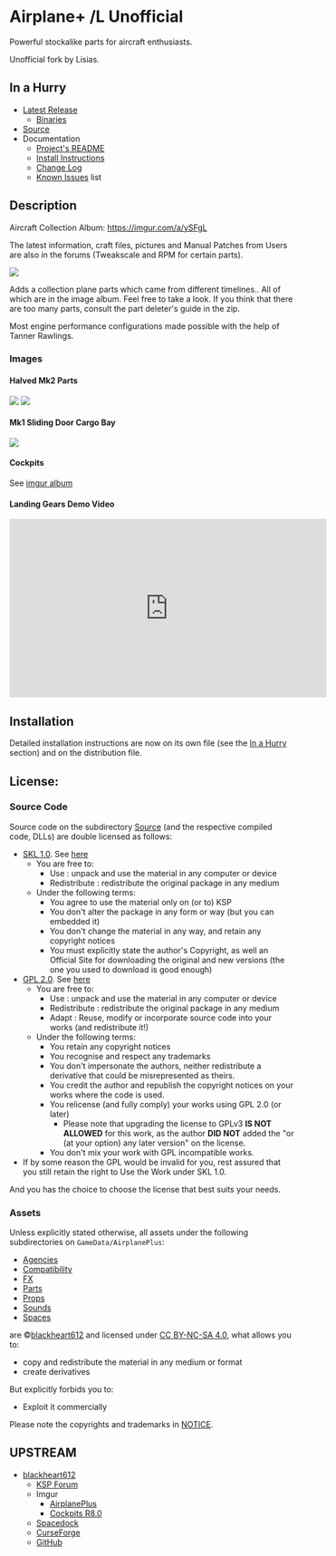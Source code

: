 # Airplane+ /L Unofficial

Powerful stockalike parts for aircraft enthusiasts.

Unofficial fork by Lisias.


## In a Hurry

* [Latest Release](https://github.com/net-lisias-kspu/AirplanePlus/releases)
	+ [Binaries](https://gitlab.com/net-lisias-ksph/AirplanePlus/-/tree/Archive)
* [Source](https://github.com/net-lisias-kspu/AirplanePlus)
* Documentation
	+ [Project's README](https://github.com/net-lisias-kspu/AirplanePlus/blob/master/README.md)
	+ [Install Instructions](https://github.com/net-lisias-kspu/AirplanePlus/blob/master/INSTALL.md)
	+ [Change Log](./CHANGE_LOG.md)
	+ [Known Issues](./KNOWN_ISSUES.md) list


## Description

Aircraft Collection Album: https://imgur.com/a/ySFgL

The latest information, craft files, pictures and Manual Patches from Users are also in the forums (Tweakscale and RPM for certain parts).

![](./Docs/imgs/f2SCfef.jpg)

Adds a collection plane parts which came from different timelines.. All of which are in the image album. Feel free to take a look. If you think that there are too many parts, consult the part deleter's guide in the zip.

Most engine performance configurations made possible with the help of Tanner Rawlings.

### Images

#### Halved Mk2 Parts

![](./Docs/imgs/YAbTGlr.png)
![](./Docs/imgs/694onwt.jpg)

#### Mk1 Sliding Door Cargo Bay

![](./Docs/imgs/fWmo8cb.gif)

#### Cockpits

See [imgur album](http://imgur.com/a/q3FAx)

#### Landing Gears Demo Video

<iframe width="560" height="315" src="https://www.youtube.com/embed/WVW5x16ZSCA" title="YouTube video player" frameborder="0" allow="accelerometer; autoplay; clipboard-write; encrypted-media; gyroscope; picture-in-picture" allowfullscreen></iframe>


## Installation

Detailed installation instructions are now on its own file (see the [In a Hurry](#in-a-hurry) section) and on the distribution file.


## License:

### Source Code

Source code on the subdirectory [Source](./Source) (and the respective compiled code, DLLs) are double licensed as follows:

* [SKL 1.0](https://ksp.lisias.net/SKL-1_0.txt). See [here](./LICENSE.KSPe.SKL-1_0)
	+ You are free to:
		- Use : unpack and use the material in any computer or device
		- Redistribute : redistribute the original package in any medium
	+ Under the following terms:
		- You agree to use the material only on (or to) KSP
		- You don't alter the package in any form or way (but you can embedded it)
		- You don't change the material in any way, and retain any copyright notices
		- You must explicitly state the author's Copyright, as well an Official Site for downloading the original and new versions (the one you used to download is good enough)
* [GPL 2.0](https://www.gnu.org/licenses/gpl-2.0.txt). See [here](./LICENSE.KSPe.GPL-2_0)
	+ You are free to:
		- Use : unpack and use the material in any computer or device
		- Redistribute : redistribute the original package in any medium
		- Adapt : Reuse, modify or incorporate source code into your works (and redistribute it!)
	+ Under the following terms:
		- You retain any copyright notices
		- You recognise and respect any trademarks
		- You don't impersonate the authors, neither redistribute a derivative that could be misrepresented as theirs.
		- You credit the author and republish the copyright notices on your works where the code is used.
		- You relicense (and fully comply) your works using GPL 2.0 (or later)
			- Please note that upgrading the license to GPLv3 **IS NOT ALLOWED** for this work, as the author **DID NOT** added the "or (at your option) any later version" on the license.
		- You don't mix your work with GPL incompatible works.
* If by some reason the GPL would be invalid for you, rest assured that you still retain the right to Use the Work under SKL 1.0.

And you has the choice to choose the license that best suits your needs.

### Assets

Unless explicitly stated otherwise, all assets under the following subdirectories on `GameData/AirplanePlus`:

* [Agencies](./GameData/AirplanePlus/Agencies)
* [Compatibility](./GameData/AirplanePlus/Compatibility)
* [FX](./GameData/AirplanePlus/FX)
* [Parts](./GameData/AirplanePlus/Parts)
* [Props](./GameData/AirplanePlus/Props)
* [Sounds](./GameData/AirplanePlus/Sounds)
* [Spaces](./GameData/AirplanePlus/Spaces)

are ©[blackheart612](https://forum.kerbalspaceprogram.com/index.php?/profile/42741-blackheart612/) and licensed under [CC BY-NC-SA 4.0](https://creativecommons.org/licenses/by-nc-sa/4.0/?), what allows you to:

* copy and redistribute the material in any medium or format
* create derivatives
 
But explicitly forbids you to:

* Exploit it commercially

Please note the copyrights and trademarks in [NOTICE](./NOTICE).


## UPSTREAM

* [blackheart612](https://forum.kerbalspaceprogram.com/index.php?/profile/42741-blackheart612/)
	+ [KSP Forum](https://forum.kerbalspaceprogram.com/index.php?/topic/140262-14x-144-airplane-plus-r230-full-1875m-parts-crj-series-new-jet-engine-fixes-jul-20-2018/)
	+ Imgur
		- [AirplanePlus](https://imgur.com/a/6kDLM)
		- [Cockpits R8.0](https://imgur.com/a/q3FAx) 
	+ [Spacedock](https://spacedock.info/mod/716/Airplane%20Plus)
	+ [CurseForge](https://www.curseforge.com/kerbal/ksp-mods/airplane-plus)
	+ [GitHub](https://github.com/blackheart612/AirplanePlus)
